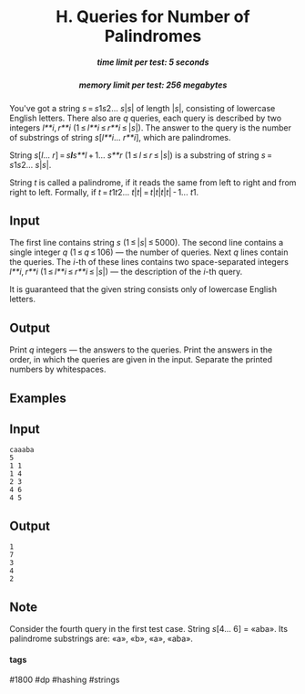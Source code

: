 <h1 style='text-align: center;'> H. Queries for Number of Palindromes</h1>

<h5 style='text-align: center;'>time limit per test: 5 seconds</h5>
<h5 style='text-align: center;'>memory limit per test: 256 megabytes</h5>

You've got a string *s* = *s*1*s*2... *s*|*s*| of length |*s*|, consisting of lowercase English letters. There also are *q* queries, each query is described by two integers *l**i*, *r**i* (1 ≤ *l**i* ≤ *r**i* ≤ |*s*|). The answer to the query is the number of substrings of string *s*[*l**i*... *r**i*], which are palindromes.

String *s*[*l*... *r*] = *s**l**s**l* + 1... *s**r* (1 ≤ *l* ≤ *r* ≤ |*s*|) is a substring of string *s* = *s*1*s*2... *s*|*s*|.

String *t* is called a palindrome, if it reads the same from left to right and from right to left. Formally, if *t* = *t*1*t*2... *t*|*t*| = *t*|*t*|*t*|*t*| - 1... *t*1.

## Input

The first line contains string *s* (1 ≤ |*s*| ≤ 5000). The second line contains a single integer *q* (1 ≤ *q* ≤ 106) — the number of queries. Next *q* lines contain the queries. The *i*-th of these lines contains two space-separated integers *l**i*, *r**i* (1 ≤ *l**i* ≤ *r**i* ≤ |*s*|) — the description of the *i*-th query.

It is guaranteed that the given string consists only of lowercase English letters.

## Output

Print *q* integers — the answers to the queries. Print the answers in the order, in which the queries are given in the input. Separate the printed numbers by whitespaces.

## Examples

## Input


```
caaaba  
5  
1 1  
1 4  
2 3  
4 6  
4 5  

```
## Output


```
1  
7  
3  
4  
2  

```
## Note

Consider the fourth query in the first test case. String *s*[4... 6] = «aba». Its palindrome substrings are: «a», «b», «a», «aba».



#### tags 

#1800 #dp #hashing #strings 